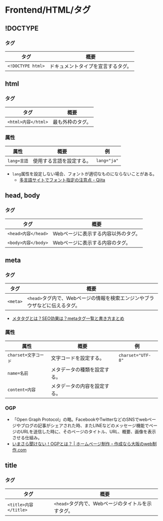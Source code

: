 # Frontend/HTML/タグ

## !DOCTYPE

### タグ

| タグ              | 概要                               |
| ----------------- | ---------------------------------- |
| `<!DOCTYPE html>` | ドキュメントタイプを宣言するタグ。 |

## html

### タグ

| タグ                | 概要             |
| ------------------- | ---------------- |
| `<html>内容</html>` | 最も外枠のタグ。 |

### 属性

| 属性        | 概要                     | 例          |
| ----------- | ------------------------ | ----------- |
| `lang=言語` | 使用する言語を設定する。 | `lang="ja"` |

- `lang`属性を設定しない場合、フォントが適切なものにならないことがある。
  - [多言語サイトでフォント指定の注意点 - Qiita](https://qiita.com/fukamiiiiinmin/items/6ab0bd54f8bfc89cfdd1)

## head, body

### タグ

| タグ                | 概要                                |
| ------------------- | ----------------------------------- |
| `<head>内容</head>` | Webページに表示する内容以外のタグ。 |
| `<body>内容</body>` | Webページに表示する内容のタグ。     |

## meta

### タグ

| タグ     | 概要                                                         |
| -------- | ------------------------------------------------------------ |
| `<meta>` | `<head>`タグ内で、Webページの情報を検索エンジンやブラウザなどに伝えるタグ。 |

- [メタタグとは？SEO効果は？metaタグ一覧と書き方まとめ](https://saruwakakun.com/html-css/basic/meta-tag)

### 属性

| 属性                 | 概要                         | 例                |
| -------------------- | ---------------------------- | ----------------- |
| `charset=文字コード` | 文字コードを設定する。       | `charset="UTF-8"` |
| `name=名前`          | メタデータの種類を設定する。 |                   |
| `content=内容`       | メタデータの内容を設定する。 |                   |

### OGP

- 「Open Graph Protocol」の略。FacebookやTwitterなどのSNSでwebページやブログの記事がシェアされた時、またLINEなどのメッセージ機能でページのURLを送信した時に、そのページのタイトル、URL、概要、画像を表示させる仕組み。
- [いまさら聞けない！OGPとは？ | ホームページ制作・作成なら大阪のweb制作.com](https://www.e-webseisaku.com/column/marketing/3947/)

## title

### タグ

| タグ                  | 概要                                              |
| --------------------- | ------------------------------------------------- |
| `<title>内容</title>` | `<head>`タグ内で、Webページのタイトルを示すタグ。 |
